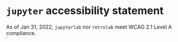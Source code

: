 # `jupyter` accessibility statement

As of Jan 31, 2022, `jupyterlab` nor `retrolab` meet WCAG 2.1 Level A compliance. 